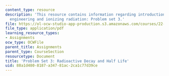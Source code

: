 ```yaml
---
content_type: resource
description: 'This resource contains information regarding introduction to nuclear
  engineering and ionizing radiation: Problem set 3.'
file: https://ol-ocw-studio-app-production.s3.amazonaws.com/courses/22-01-introduction-to-nuclear-engineering-and-ionizing-radiation-fall-2016/88a1d4808187a34781ac2ca1c77d39ce_MIT22_01F16_ProblemSet3.pdf
file_type: application/pdf
learning_resource_types:
- Assignments
ocw_type: OCWFile
parent_title: Assignments
parent_type: CourseSection
resourcetype: Document
title: 'Problem Set 3: Radioactive Decay and Half Life'
uid: 88a1d480-8187-a347-81ac-2ca1c77d39ce
---
```

